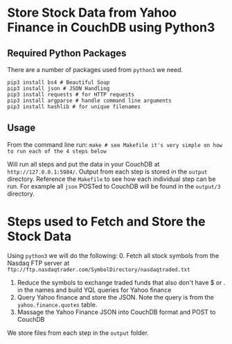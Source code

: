 # Store Stock Data from Yahoo Finance in CouchDB using Python3

## Required Python Packages
There are a number of packages used from `python3` we need.

```
pip3 install bs4 # Beautiful Soup
pip3 install json # JSON Handling
pip3 install requests # for HTTP requests
pip3 install argparse # handle command line arguments
pip3 install hashlib # for unique filenames
```

## Usage
From the command line run:
```make # see Makefile it's very simple on how to run each of the 4 steps below```

Will run all steps and put the data in your CouchDB at `http://127.0.0.1:5984/`. Output from each step is stored in the `output` directory. Reference the `Makefile` to see how each individual step can be run. For example all `json` POSTed to CouchDB will be found in the `output/3` directory.

# Steps used to Fetch and Store the Stock Data
Using `python3` we will do the following:
0. Fetch all stock symbols from the Nasdaq FTP server at `ftp://ftp.nasdaqtrader.com/SymbolDirectory/nasdaqtraded.txt`
1. Reduce the symbols to exchange traded funds that also don't have $ or . in the names and build YQL queries for Yahoo finance
2. Query Yahoo finance and store the JSON. Note the query is from the `yahoo.finance.quotes` table.
3. Massage the Yahoo Finance JSON into CouchDB format and POST to CouchDB

We store files from each step in the `output` folder.
